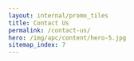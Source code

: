 ```yaml
---
layout: internal/promo_tiles
title: Contact Us
permalink: /contact-us/
hero: /img/apc/content/hero-5.jpg
sitemap_index: 7
---
```


<!--- This child document initializes the page in Jekyll. -->